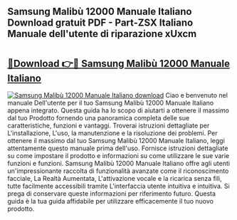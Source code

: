 ## Samsung Malibù 12000 Manuale Italiano Download gratuit PDF - Part-ZSX Italiano Manuale dell'utente di riparazione xUxcm

# <h2><a href="http://dfeh27l.blite.top/?on=Samsung+Malib%c3%b9+12000+Manuale+Italiano">🔗Download 👉🔴 Samsung Malibù 12000 Manuale Italiano</a></h2>

[![Samsung Malibù 12000 Manuale Italiano download](https://i.imgur.com/lujVjoI.png)](http://dfeh27l.blite.top/?on=Samsung+Malib%c3%b9+12000+Manuale+Italiano)
Ciao e benvenuto nel manuale Dell'utente per il tuo Samsung Malibù 12000 Manuale Italiano appena integrato. Questa guida ha lo scopo di aiutarti a ottenere il massimo dal tuo Prodotto fornendo una panoramica completa delle sue caratteristiche, funzioni e vantaggi. Troverai istruzioni dettagliate per L'installazione, L'uso, la manutenzione e la risoluzione dei problemi. Per ottenere il massimo dal tuo Samsung Malibù 12000 Manuale Italiano, leggi attentamente questo manuale prima dell'uso. Fornisce istruzioni dettagliate su come impostare il prodotto e informazioni su come utilizzare le sue varie funzioni e funzioni. Samsung Malibù 12000 Manuale Italiano offre agli utenti un'impressionante raccolta di funzionalità avanzate come il riconoscimento facciale, La Realtà Aumentata, L'attivazione vocale e la ricarica senza fili, tutte facilmente accessibili tramite L'interfaccia utente intuitiva e intuitiva. Si prega di conservare queste informazioni per riferimento futuro. Questa guida è la tua guida affidabile per utilizzare efficacemente il tuo nuovo prodotto.
